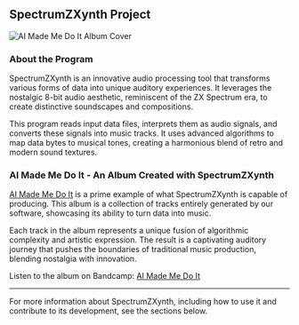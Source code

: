 ## SpectrumZXynth Project

![AI Made Me Do It Album Cover](https://f4.bcbits.com/img/a0799865234_10.jpg)

### About the Program

SpectrumZXynth is an innovative audio processing tool that transforms various forms of data into unique auditory experiences. It leverages the nostalgic 8-bit audio aesthetic, reminiscent of the ZX Spectrum era, to create distinctive soundscapes and compositions.

This program reads input data files, interprets them as audio signals, and converts these signals into music tracks. It uses advanced algorithms to map data bytes to musical tones, creating a harmonious blend of retro and modern sound textures.

### AI Made Me Do It - An Album Created with SpectrumZXynth

[AI Made Me Do It](https://aimademedoit.bandcamp.com/) is a prime example of what SpectrumZXynth is capable of producing. This album is a collection of tracks entirely generated by our software, showcasing its ability to turn data into music.

Each track in the album represents a unique fusion of algorithmic complexity and artistic expression. The result is a captivating auditory journey that pushes the boundaries of traditional music production, blending nostalgia with innovation.

Listen to the album on Bandcamp: [AI Made Me Do It](https://aimademedoit.bandcamp.com/)

---

For more information about SpectrumZXynth, including how to use it and contribute to its development, see the sections below.
